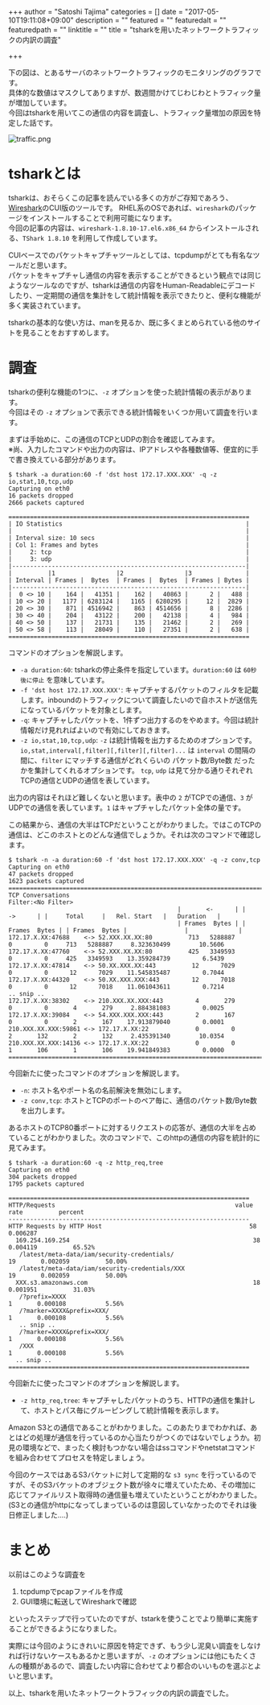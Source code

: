 +++
author = "Satoshi Tajima"
categories = []
date = "2017-05-10T19:11:08+09:00"
description = ""
featured = ""
featuredalt = ""
featuredpath = ""
linktitle = ""
title = "tsharkを用いたネットワークトラフィックの内訳の調査"

+++

下の図は、とあるサーバのネットワークトラフィックのモニタリングのグラフです。  
具体的な数値はマスクしてありますが、数週間かけてじわじわとトラフィック量が増加しています。  
今回はtsharkを用いてこの通信の内容を調査し、トラフィック量増加の原因を特定した話です。  

![traffic.png](post/2017/intro-tshark/traffic.png)

# tsharkとは

tsharkは、おそらくこの記事を読んでいる多くの方がご存知であろう、[Wireshark](https://www.wireshark.org/)のCUI版のツールです。
RHEL系のOSであれば、`wireshark`のパッケージをインストールすることで利用可能になります。  
今回の記事の内容は、`wireshark-1.8.10-17.el6.x86_64` からインストールされる、`TShark 1.8.10` を利用して作成しています。  

CUIベースでのパケットキャプチャツールとしては、tcpdumpがとても有名なツールだと思います。  
パケットをキャプチャし通信の内容を表示することができるという観点では同じようなツールなのですが、tsharkは通信の内容をHuman-Readableにデコードしたり、一定期間の通信を集計をして統計情報を表示できたりと、便利な機能が多く実装されています。  

tsharkの基本的な使い方は、manを見るか、既に多くまとめられている他のサイトを見ることをおすすめします。  


# 調査

tsharkの便利な機能の1つに、`-z` オプションを使った統計情報の表示があります。  
今回はその `-z` オプションで表示できる統計情報をいくつか用いて調査を行います。

まずは手始めに、この通信のTCPとUDPの割合を確認してみます。  
※尚、入力したコマンドや出力の内容は、IPアドレスや各種数値等、便宜的に手で書き換えている部分があります。  

```text
$ tshark -a duration:60 -f 'dst host 172.17.XXX.XXX' -q -z io,stat,10,tcp,udp
Capturing on eth0
16 packets dropped
2666 packets captured

===================================================================
| IO Statistics                                                   |
|                                                                 |
| Interval size: 10 secs                                          |
| Col 1: Frames and bytes                                         |
|     2: tcp                                                      |
|     3: udp                                                      |
|-----------------------------------------------------------------|
|          |1                 |2                 |3               |
| Interval | Frames |  Bytes  | Frames |  Bytes  | Frames | Bytes |
|-----------------------------------------------------------------|
|  0 <> 10 |    164 |   41351 |    162 |   40863 |      2 |   488 |
| 10 <> 20 |   1177 | 6283124 |   1165 | 6280295 |     12 |  2829 |
| 20 <> 30 |    871 | 4516942 |    863 | 4514656 |      8 |  2286 |
| 30 <> 40 |    204 |   43122 |    200 |   42138 |      4 |   984 |
| 40 <> 50 |    137 |   21731 |    135 |   21462 |      2 |   269 |
| 50 <> 58 |    113 |   28049 |    110 |   27351 |      2 |   638 |
===================================================================
```

コマンドのオプションを解説します。  

* `-a duration:60`: tsharkの停止条件を指定しています。`duration:60` は `60秒後に停止` を意味しています。
* `-f 'dst host 172.17.XXX.XXX'`: キャプチャするパケットのフィルタを記載します。inboundのトラフィックについて調査したいので自ホストが送信先になっているパケットを対象とします。
* `-q`: キャプチャしたパケットを、1件ずつ出力するのをやめます。今回は統計情報だけ見れればよいので有効にしておきます。
* `-z io,stat,10,tcp,udp`: `-z` は統計情報を出力するためのオプションです。 `io,stat,interval[,filter][,filter][,filter]...` は `interval` の間隔の間に、`filter` にマッチする通信がどれくらいの パケット数/Byte数 だったかを集計してくれるオプションです。 `tcp`, `udp` は見て分かる通りそれぞれ TCPの通信とUDPの通信を表しています。

出力の内容はそれほど難しくないと思います。表中の `2` がTCPでの通信、`3` がUDPでの通信を表しています。`1` はキャプチャしたパケット全体の量です。


この結果から、通信の大半はTCPだということがわかりました。ではこのTCPの通信は、どこのホストとのどんな通信でしょうか。それは次のコマンドで確認します。

```text
$ tshark -n -a duration:60 -f 'dst host 172.17.XXX.XXX' -q -z conv,tcp
Capturing on eth0
47 packets dropped
1623 packets captured
================================================================================
TCP Conversations
Filter:<No Filter>
                                               |       <-      | |       ->      | |     Total     |   Rel. Start   |   Duration   |
                                               | Frames  Bytes | | Frames  Bytes | | Frames  Bytes |                |              |
172.17.X.XX:47688    <-> 52.XXX.XX.XX:80          713   5288887       0         0     713   5288887     8.323630499        10.5606
172.17.X.XX:47760    <-> 52.XXX.XX.XX:80          425   3349593       0         0     425   3349593    13.359284739         6.5439
172.17.X.XX:47814    <-> 50.XX.XXX.XX:443          12      7029       0         0      12      7029    11.545835487         0.7044
172.17.X.XX:44320    <-> 50.XX.XXX.XXX:443         12      7018       0         0      12      7018    11.061043611         0.7214
.. snip ..
172.17.X.XX:38302    <-> 210.XXX.XX.XXX:443         4       279       0         0       4       279     2.884381083         0.0025
172.17.X.XX:39084    <-> 54.XXX.XXX.XXX:443         2       167       0         0       2       167    17.913879040         0.0001
210.XXX.XX.XXX:59861 <-> 172.17.X.XX:22             0         0       2       132       2       132     2.435391340        10.0354
210.XXX.XX.XXX:14136 <-> 172.17.X.XX:22             0         0       1       106       1       106    19.941849383         0.0000
================================================================================
```

今回新たに使ったコマンドのオプションを解説します。  

* `-n`: ホスト名やポート名の名前解決を無効にします。  
* `-z conv,tcp`: ホストとTCPのポートのペア毎に、通信のパケット数/Byte数を出力します。  

あるホストのTCP80番ポートに対するリクエストの応答が、通信の大半を占めていることがわかりました。次のコマンドで、このhttpの通信の内容を統計的に見てみます。


```text
$ tshark -a duration:60 -q -z http_req,tree
Capturing on eth0
304 packets dropped
1795 packets captured

===================================================================
HTTP/Requests                                                  value             rate          percent
-------------------------------------------------------------------
HTTP Requests by HTTP Host                                         58       0.006287
  169.254.169.254                                                   38       0.004119          65.52%
   /latest/meta-data/iam/security-credentials/                       19       0.002059          50.00%
   /latest/meta-data/iam/security-credentials/XXX                    19       0.002059          50.00%
  XXX.s3.amazonaws.com                                              18       0.001951          31.03%
   /?prefix=XXXX                                                      1       0.000108           5.56%
   /?marker=XXXX&prefix=XXX/                                          1       0.000108           5.56%
   .. snip ..
   /?marker=XXXX&prefix=XXX/                                          1       0.000108           5.56%
   /XXX                                                               1       0.000108           5.56%
  .. snip ..
===================================================================
```

今回新たに使ったコマンドのオプションを解説します。  

* `-z http_req,tree`: キャプチャしたパケットのうち、HTTPの通信を集計して、ホストとパス毎にグルーピングして統計情報を表示します。

Amazon S3との通信であることがわかりました。このあたりまでわかれば、あとはどの処理が通信を行っているのか心当たりがつくのではないでしょうか。初見の環境などで、まったく検討もつかない場合はssコマンドやnetstatコマンドを組み合わせてプロセスを特定しましょう。  

今回のケースではあるS3バケットに対して定期的な `s3 sync` を行っているのですが、そのS3バケットのオブジェクト数が徐々に増えていたため、その増加に応じてファイルリスト取得時の通信量も増えていたということがわかりました。(S3との通信がhttpになってしまっているのは意図していなかったのでそれは後日修正しました....)

# まとめ

以前はこのような調査を

1. tcpdumpでpcapファイルを作成
2. GUI環境に転送してWiresharkで確認

といったステップで行っていたのですが、tstarkを使うことでより簡単に実施することができるようになりました。

実際には今回のようにきれいに原因を特定できず、もう少し泥臭い調査をしなければ行けないケースもあるかと思いますが、`-z` のオプションには他にもたくさんの種類があるので、調査したい内容に合わせてより都合のいいものを選ぶとよいと思います。

以上、tsharkを用いたネットワークトラフィックの内訳の調査でした。
